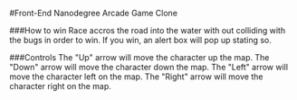 #Front-End Nanodegree Arcade Game Clone

###How to win
Race accros the road into the water with out colliding with the bugs in order to win. If you win, an alert box will pop up stating so.

###Controls
The "Up" arrow will move the character up the map.
The "Down" arrow will move the character down the map.
The "Left" arrow will move the character left on the map.
The "Right" arrow will move the character right on the map.
